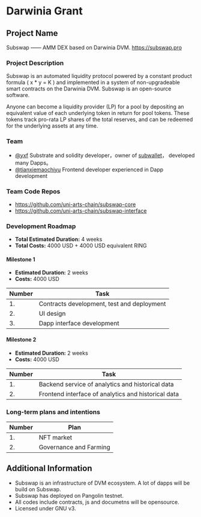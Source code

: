 # Darwinia Grant

## Project Name
Subswap —— AMM DEX based on Darwinia DVM. https://subswap.pro

### Project Description

Subswap is an automated liquidity protocol powered by a constant product formula ( x * y = K ) and implemented in a system of non-upgradeable smart contracts on the Darwinia DVM. Subswap is an open-source software.

Anyone can become a liquidity provider (LP) for a pool by depositing an equivalent value of each underlying token in return for pool tokens. These tokens track pro-rata LP shares of the total reserves, and can be redeemed for the underlying assets at any time.

### Team


- [@yxf](https://github.com/yxf) Substrate and solidity developer，owner of [subwallet](https://github.com/uni-arts-chain/subwallet)， developed many Dapps。
- [@tianxiemaochiyu](https://github.com/tanxiemaochiyu) Frontend developer experienced in Dapp development


### Team Code Repos

- https://github.com/uni-arts-chain/subswap-core
- https://github.com/uni-arts-chain/subswap-interface


### Development Roadmap

* **Total Estimated Duration:** 4 weeks
* **Total Costs:** 4000 USD + 4000 USD equivalent RING

#### Milestone 1

* **Estimated Duration:** 2 weeks 
* **Costs:** 4000 USD


| Number | Task |
| ------------- | ------------- |
| 1. | Contracts development, test and deployment |
| 2. | UI design |
| 3. | Dapp interface development |  

#### Milestone 2

* **Estimated Duration:** 2 weeks 
* **Costs:** 4000 USD


| Number | Task |
| ------------- | ------------- |
| 1.  | Backend service of analytics and historical data |
| 2.  | Frontend interface of analytics and historical data|



### Long-term plans and intentions
| Number | Plan |
| ------------- | ------------- |
| 1. | NFT market |
| 2. | Governance and Farming |


## Additional Information
* Subswap is an infrastructure of DVM ecosystem. A lot of dapps will be build on Subswap. 
* Subswap has deployed on Pangolin testnet.
* All codes include contracts, js and documetns will be opensource.
* Licensed under GNU v3.

